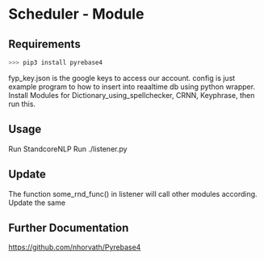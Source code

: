 # Scheduler - Module

## Requirements
```py
>>> pip3 install pyrebase4
```
fyp_key.json is the google keys to access our account.
config is just example program to how to insert into reaaltime db using python wrapper.
Install Modules for Dictionary_using_spellchecker, CRNN, Keyphrase, then run this.

## Usage
Run StandcoreNLP
Run ./listener.py

## Update
The function some_rnd_func() in listener will call other modules according. Update the same

## Further Documentation
https://github.com/nhorvath/Pyrebase4
